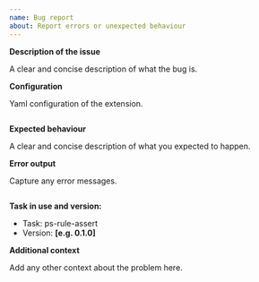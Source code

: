 ```yaml
---
name: Bug report
about: Report errors or unexpected behaviour
---
```


**Description of the issue**

A clear and concise description of what the bug is.

**Configuration**

Yaml configuration of the extension.

```yaml

```

**Expected behaviour**

A clear and concise description of what you expected to happen.

**Error output**

Capture any error messages.

```text

```

**Task in use and version:**

- Task: ps-rule-assert
- Version: **[e.g. 0.1.0]**

**Additional context**

Add any other context about the problem here.
